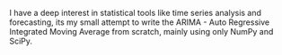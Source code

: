 I have a deep interest in statistical tools like time series analysis and forecasting, its my small attempt to write the ARIMA - Auto Regressive Integrated Moving Average from scratch, mainly using only NumPy and SciPy.
